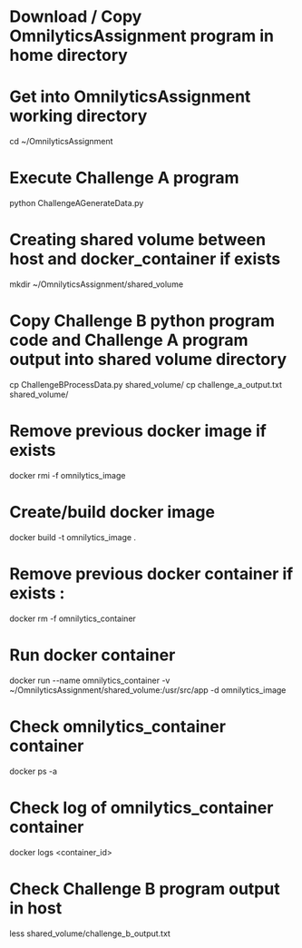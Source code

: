 # Download / Copy OmnilyticsAssignment program in home directory

# Get into OmnilyticsAssignment working directory
cd ~/OmnilyticsAssignment

# Execute Challenge A program
python ChallengeAGenerateData.py

# Creating shared volume between host and docker_container if exists
mkdir ~/OmnilyticsAssignment/shared_volume

# Copy Challenge B python program code and Challenge A program output into shared volume directory
cp ChallengeBProcessData.py shared_volume/
cp challenge_a_output.txt shared_volume/

# Remove previous docker image if exists
docker rmi -f omnilytics_image

# Create/build docker image
docker build -t omnilytics_image .

# Remove previous docker container if exists :
docker rm -f omnilytics_container

# Run docker container
docker run --name omnilytics_container -v ~/OmnilyticsAssignment/shared_volume:/usr/src/app -d omnilytics_image

# Check omnilytics_container container
docker ps -a

# Check log of omnilytics_container container
docker logs <container_id>

# Check Challenge B program output in host
less shared_volume/challenge_b_output.txt
